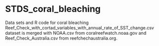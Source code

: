 # STDS_coral_bleaching

Data sets and R code for coral bleaching
Reef_Check_with_cortad_variables_with_annual_rate_of_SST_change.csv dataset is merged with NOAA.csv from coralreefwatch.noaa.gov and Reef_Check_Australia.csv from reefchechaustralia.org.

